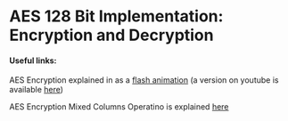 # AES 128 Bit Implementation: Encryption and Decryption



#### Useful links:

AES Encryption explained in as a [flash animation](https://formaestudio.com/rijndaelinspector/archivos/Rijndael_Animation_v4_eng-html5.html) (a version on youtube is available [here](https://www.youtube.com/watch?v=gP4PqVGudtg&t=48s))

AES Encryption Mixed Columns Operatino is explained [here](https://www.angelfire.com/biz7/atleast/mix_columns.pdf)